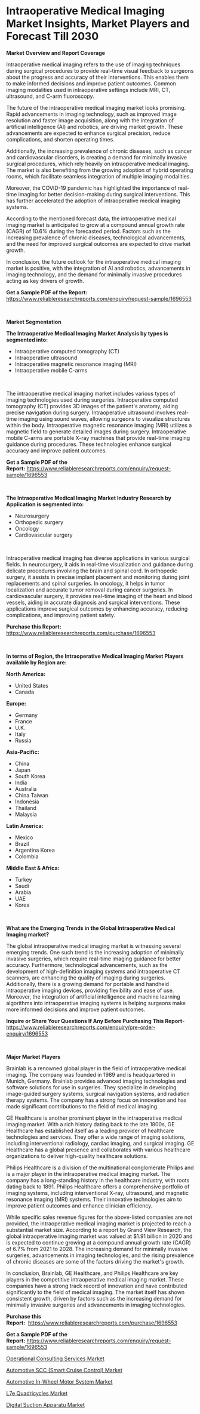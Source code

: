 <p><h1>Intraoperative Medical Imaging Market Insights, Market Players and Forecast Till 2030</h1></p><p><strong>Market Overview and Report Coverage</strong></p>
<p><p>Intraoperative medical imaging refers to the use of imaging techniques during surgical procedures to provide real-time visual feedback to surgeons about the progress and accuracy of their interventions. This enables them to make informed decisions and improve patient outcomes. Common imaging modalities used in intraoperative settings include MRI, CT, ultrasound, and C-arm fluoroscopy.</p><p>The future of the intraoperative medical imaging market looks promising. Rapid advancements in imaging technology, such as improved image resolution and faster image acquisition, along with the integration of artificial intelligence (AI) and robotics, are driving market growth. These advancements are expected to enhance surgical precision, reduce complications, and shorten operating times.</p><p>Additionally, the increasing prevalence of chronic diseases, such as cancer and cardiovascular disorders, is creating a demand for minimally invasive surgical procedures, which rely heavily on intraoperative medical imaging. The market is also benefiting from the growing adoption of hybrid operating rooms, which facilitate seamless integration of multiple imaging modalities.</p><p>Moreover, the COVID-19 pandemic has highlighted the importance of real-time imaging for better decision-making during surgical interventions. This has further accelerated the adoption of intraoperative medical imaging systems.</p><p>According to the mentioned forecast data, the intraoperative medical imaging market is anticipated to grow at a compound annual growth rate (CAGR) of 10.6% during the forecasted period. Factors such as the increasing prevalence of chronic diseases, technological advancements, and the need for improved surgical outcomes are expected to drive market growth.</p><p>In conclusion, the future outlook for the intraoperative medical imaging market is positive, with the integration of AI and robotics, advancements in imaging technology, and the demand for minimally invasive procedures acting as key drivers of growth.</p></p>
<p><strong>Get a Sample PDF of the Report:</strong> <a href="https://www.reliableresearchreports.com/enquiry/request-sample/1696553">https://www.reliableresearchreports.com/enquiry/request-sample/1696553</a></p>
<p>&nbsp;</p>
<p><strong>Market Segmentation</strong></p>
<p><strong>The Intraoperative Medical Imaging Market Analysis by types is segmented into:</strong></p>
<p><ul><li>Intraoperative computed tomography (CT)</li><li>Intraoperative ultrasound</li><li>Intraoperative magnetic resonance imaging (MRI)</li><li>Intraoperative mobile C-arms</li></ul></p>
<p>&nbsp;</p>
<p><p>The intraoperative medical imaging market includes various types of imaging technologies used during surgeries. Intraoperative computed tomography (CT) provides 3D images of the patient's anatomy, aiding precise navigation during surgery. Intraoperative ultrasound involves real-time imaging using sound waves, allowing surgeons to visualize structures within the body. Intraoperative magnetic resonance imaging (MRI) utilizes a magnetic field to generate detailed images during surgery. Intraoperative mobile C-arms are portable X-ray machines that provide real-time imaging guidance during procedures. These technologies enhance surgical accuracy and improve patient outcomes.</p></p>
<p><strong>Get a Sample PDF of the Report:</strong>&nbsp;<a href="https://www.reliableresearchreports.com/enquiry/request-sample/1696553">https://www.reliableresearchreports.com/enquiry/request-sample/1696553</a></p>
<p>&nbsp;</p>
<p><strong>The Intraoperative Medical Imaging Market Industry Research by Application is segmented into:</strong></p>
<p><ul><li>Neurosurgery</li><li>Orthopedic surgery</li><li>Oncology</li><li>Cardiovascular surgery</li></ul></p>
<p>&nbsp;</p>
<p><p>Intraoperative medical imaging has diverse applications in various surgical fields. In neurosurgery, it aids in real-time visualization and guidance during delicate procedures involving the brain and spinal cord. In orthopedic surgery, it assists in precise implant placement and monitoring during joint replacements and spinal surgeries. In oncology, it helps in tumor localization and accurate tumor removal during cancer surgeries. In cardiovascular surgery, it provides real-time imaging of the heart and blood vessels, aiding in accurate diagnosis and surgical interventions. These applications improve surgical outcomes by enhancing accuracy, reducing complications, and improving patient safety.</p></p>
<p><strong>Purchase this Report:</strong>&nbsp; <a href="https://www.reliableresearchreports.com/purchase/1696553">https://www.reliableresearchreports.com/purchase/1696553</a></p>
<p>&nbsp;</p>
<p><strong>In terms of Region, the Intraoperative Medical Imaging Market Players available by Region are:</strong></p>
<p>
    <p> <strong> North America: </strong>
        <ul>
            <li>United States</li>
            <li>Canada</li>
        </ul>
        </p> 
    <p> <strong> Europe: </strong>
        <ul>
            <li>Germany</li>
            <li>France</li>
            <li>U.K.</li>
            <li>Italy</li>
            <li>Russia</li>
        </ul>
        </p> 
    <p> <strong> Asia-Pacific: </strong>
        <ul>
            <li>China</li>
            <li>Japan</li>
            <li>South Korea</li>
            <li>India</li>
            <li>Australia</li>
            <li>China Taiwan</li>
            <li>Indonesia</li>
            <li>Thailand</li>
            <li>Malaysia</li>
        </ul>
        </p> 
    <p> <strong> Latin America: </strong>
        <ul>
            <li>Mexico</li>
            <li>Brazil</li>
            <li>Argentina Korea</li>
            <li>Colombia</li>
        </ul>
        </p> 
    <p> <strong> Middle East & Africa: </strong>
        <ul>
            <li>Turkey</li>
            <li>Saudi</li>
            <li>Arabia</li>
            <li>UAE</li>
            <li>Korea</li>
        </ul>
    </p>
    </p>
<p>&nbsp;</p>
<p><strong>What are the Emerging Trends in the Global Intraoperative Medical Imaging market?</strong></p>
<p><p>The global intraoperative medical imaging market is witnessing several emerging trends. One such trend is the increasing adoption of minimally invasive surgeries, which require real-time imaging guidance for better accuracy. Furthermore, technological advancements, such as the development of high-definition imaging systems and intraoperative CT scanners, are enhancing the quality of imaging during surgeries. Additionally, there is a growing demand for portable and handheld intraoperative imaging devices, providing flexibility and ease of use. Moreover, the integration of artificial intelligence and machine learning algorithms into intraoperative imaging systems is helping surgeons make more informed decisions and improve patient outcomes.</p></p>
<p><strong>Inquire or Share Your Questions If Any Before Purchasing This Report</strong>- <a href="https://www.reliableresearchreports.com/enquiry/pre-order-enquiry/1696553">https://www.reliableresearchreports.com/enquiry/pre-order-enquiry/1696553</a></p>
<p>&nbsp;</p>
<p><strong>Major Market Players</strong></p>
<p><p>Brainlab is a renowned global player in the field of intraoperative medical imaging. The company was founded in 1989 and is headquartered in Munich, Germany. Brainlab provides advanced imaging technologies and software solutions for use in surgeries. They specialize in developing image-guided surgery systems, surgical navigation systems, and radiation therapy systems. The company has a strong focus on innovation and has made significant contributions to the field of medical imaging.</p><p>GE Healthcare is another prominent player in the intraoperative medical imaging market. With a rich history dating back to the late 1800s, GE Healthcare has established itself as a leading provider of healthcare technologies and services. They offer a wide range of imaging solutions, including interventional radiology, cardiac imaging, and surgical imaging. GE Healthcare has a global presence and collaborates with various healthcare organizations to deliver high-quality healthcare solutions.</p><p>Philips Healthcare is a division of the multinational conglomerate Philips and is a major player in the intraoperative medical imaging market. The company has a long-standing history in the healthcare industry, with roots dating back to 1891. Philips Healthcare offers a comprehensive portfolio of imaging systems, including interventional X-ray, ultrasound, and magnetic resonance imaging (MRI) systems. Their innovative technologies aim to improve patient outcomes and enhance clinician efficiency.</p><p>While specific sales revenue figures for the above-listed companies are not provided, the intraoperative medical imaging market is projected to reach a substantial market size. According to a report by Grand View Research, the global intraoperative imaging market was valued at $1.91 billion in 2020 and is expected to continue growing at a compound annual growth rate (CAGR) of 6.7% from 2021 to 2028. The increasing demand for minimally invasive surgeries, advancements in imaging technologies, and the rising prevalence of chronic diseases are some of the factors driving the market's growth.</p><p>In conclusion, Brainlab, GE Healthcare, and Philips Healthcare are key players in the competitive intraoperative medical imaging market. These companies have a strong track record of innovation and have contributed significantly to the field of medical imaging. The market itself has shown consistent growth, driven by factors such as the increasing demand for minimally invasive surgeries and advancements in imaging technologies.</p></p>
<p><strong>Purchase this Report:</strong>&nbsp;&nbsp;<a href="https://www.reliableresearchreports.com/purchase/1696553">https://www.reliableresearchreports.com/purchase/1696553</a></p>
<p></p>
<p><strong>Get a Sample PDF of the Report:</strong>&nbsp;<a href="https://www.reliableresearchreports.com/enquiry/request-sample/1696553">https://www.reliableresearchreports.com/enquiry/request-sample/1696553</a></p>
<p><p><a href="https://medium.com/@jqgvpygpb56374/operational-consulting-services-market-insight-market-trends-growth-forecasted-from-2023-to-2030-34f76c5f3f99">Operational Consulting Services Market</a></p><p><a href="https://www.linkedin.com/pulse/automotive-scc-smart-cruise-control-market-size-share-global-jyy1c/">Automotive SCC (Smart Cruise Control) Market</a></p><p><a href="https://www.linkedin.com/pulse/decoding-automotive-in-wheel-motor-system-market-deep-dive-5px1c/">Automotive In-Wheel Motor System Market</a></p><p><a href="https://www.linkedin.com/pulse/l7e-quadricycles-market-share-amp-new-trends-analysis-report-xffxc/">L7e Quadricycles Market</a></p><p><a href="https://medium.com/@jeremybates83/digital-suction-apparatu-market-analysis-and-sze-forecasted-for-period-from-2023-to-2030-9d16f2c4a3e5">Digital Suction Apparatu Market</a></p></p>